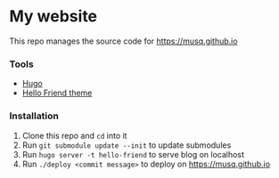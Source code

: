 # My website

This repo manages the source code for https://musq.github.io

### Tools

- [Hugo](https://gohugo.io)
- [Hello Friend theme](https://github.com/panr/hugo-theme-hello-friend)

### Installation

1. Clone this repo and `cd` into it
1. Run `git submodule update --init` to update submodules
1. Run `hugo server -t hello-friend` to serve blog on localhost
1. Run `./deploy <commit message>` to deploy on https://musq.github.io
